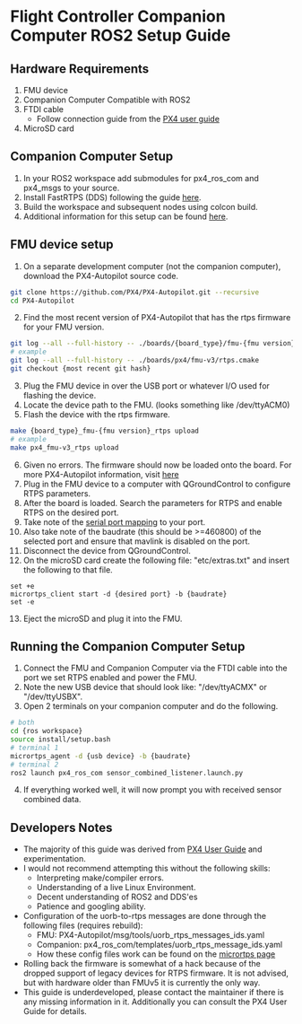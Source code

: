 # Flight Controller Companion Computer ROS2 Setup Guide

## Hardware Requirements

1. FMU device
2. Companion Computer Compatible with ROS2
3. FTDI cable
	- Follow connection guide from the [PX4 user guide]('https://docs.px4.io/master/en/companion_computer/pixhawk_companion.html')
4. MicroSD card

## Companion Computer Setup
1. In your ROS2 workspace add submodules for px4_ros_com and px4_msgs to your source. 
2. Install FastRTPS (DDS) following the guide [here]('https://docs.px4.io/v1.12/en/ros/ros2_comm.html#install-fast-dds').
3. Build the workspace and subsequent nodes using colcon build. 
4. Additional information for this setup can be found [here]('https://dev.px4.io/v1.11_noredirect/en/middleware/micrortps.html#px4_ros_com').

## FMU device setup
1. On a separate development computer (not the companion computer), download the PX4-Autopilot source code.
```sh
git clone https://github.com/PX4/PX4-Autopilot.git --recursive
cd PX4-Autopilot
```
2. Find the most recent version of PX4-Autopilot that has the rtps firmware for your FMU version.
```sh
git log --all --full-history -- ./boards/{board_type}/fmu-{fmu version}/rtps.cmake
# example
git log --all --full-history -- ./boards/px4/fmu-v3/rtps.cmake
git checkout {most recent git hash}
```
3. Plug the FMU device in over the USB port or whatever I/O used for flashing the device. 
4. Locate the device path to the FMU. (looks something like /dev/ttyACM0)
5. Flash the device with the rtps firmware. 
```sh
make {board_type}_fmu-{fmu version}_rtps upload 
# example 
make px4_fmu-v3_rtps upload 
```
6. Given no errors. The firmware should now be loaded onto the board. For more PX4-Autopilot information, visit [here]('https://docs.px4.io/master/en/dev_setup/building_px4.html')
7. Plug in the FMU device to a computer with QGroundControl to configure RTPS parameters.
8. After the board is loaded. Search the parameters for RTPS and enable RTPS on the desired port.
9. Take note of the [serial port mapping]('https://docs.px4.io/master/en/hardware/serial_port_mapping.html') to your port.
10. Also take note of the baudrate (this should be >=460800) of the selected port and ensure that mavlink is disabled on the port. 
11. Disconnect the device from QGroundControl.
12. On the microSD card create the following file: "etc/extras.txt" and insert the following to that file. 
```
set +e 
micrortps_client start -d {desired port} -b {baudrate}
set -e
```
13. Eject the microSD and plug it into the FMU.

## Running the Companion Computer Setup
1. Connect the FMU and Companion Computer via the FTDI cable into the port we set RTPS enabled and power the FMU.
2. Note the new USB device that should look like: "/dev/ttyACMX" or "/dev/ttyUSBX".
3. Open 2 terminals on your companion computer and do the following. 
```sh 
# both
cd {ros workspace}
source install/setup.bash
# terminal 1
micrortps_agent -d {usb device} -b {baudrate}
# terminal 2
ros2 launch px4_ros_com sensor_combined_listener.launch.py
```
4. If everything worked well, it will now prompt you with received sensor combined data. 

## Developers Notes
* The majority of this guide was derived from [PX4 User Guide]('https://docs.px4.io/') and experimentation.
* I would not recommend attempting this without the following skills:
	- Interpreting make/compiler errors.
	- Understanding of a live Linux Environment.
	- Decent understanding of ROS2 and DDS'es
	- Patience and googling ability.
* Configuration of the uorb-to-rtps messages are done through the following files (requires rebuild):
	- FMU: PX4-Autopilot/msg/tools/uorb_rtps_messages_ids.yaml
	- Companion: px4_ros_com/templates/uorb_rtps_message_ids.yaml
	- How these config files work can be found on the [micrortps page]('https://docs.px4.io/master/en/middleware/micrortps.html#supported-uorb-messages')
* Rolling back the firmware is somewhat of a hack because of the dropped support of legacy devices for RTPS firmware. 
It is not advised, but with hardware older than FMUv5 it is currently the only way. 
* This guide is underdeveloped, please contact the maintainer if there is any missing information in it. Additionally 
you can consult the PX4 User Guide for details. 

